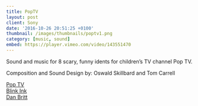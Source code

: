 ```yaml
---
title: PopTV
layout: post
client: Sony
date: '2016-10-26 20:51:25 +0100'
thumbnail: /images/thumbnails/poptv1.png
category: [music, sound]
embed: https://player.vimeo.com/video/143551470
---
```


Sound and music for 8 scary, funny idents for children’s TV channel Pop TV.

Composition and Sound Design by: Oswald Skillbard and Tom Carrell

[Pop TV](http://www.popfun.co.uk/)  
[Blink Ink](http://blinkink.co.uk/)  
[Dan Britt](http://www.danielbritt.co.uk/)
